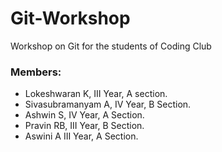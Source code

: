 # Git-Workshop

Workshop on Git for the students of Coding Club


### Members:

* Lokeshwaran K, III Year, A section.
* Sivasubramanyam A, IV Year, B Section.
* Ashwin S, IV Year, A Section.
* Pravin RB, III Year, B Section.
* Aswini A III Year, A Section.
